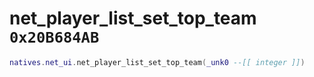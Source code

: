 # net_player_list_set_top_team `0x20B684AB`

```lua
natives.net_ui.net_player_list_set_top_team(_unk0 --[[ integer ]])
```